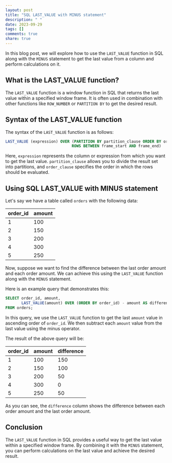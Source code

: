 ```yaml
---
layout: post
title: "SQL LAST_VALUE with MINUS statement"
description: " "
date: 2023-09-29
tags: []
comments: true
share: true
---
```


In this blog post, we will explore how to use the `LAST_VALUE` function in SQL along with the `MINUS` statement to get the last value from a column and perform calculations on it.

## What is the LAST_VALUE function?

The `LAST_VALUE` function is a window function in SQL that returns the last value within a specified window frame. It is often used in combination with other functions like `ROW_NUMBER` or `PARTITION BY` to get the desired result.

## Syntax of the LAST_VALUE function

The syntax of the `LAST_VALUE` function is as follows:

```sql
LAST_VALUE (expression) OVER (PARTITION BY partition_clause ORDER BY order_clause
                             ROWS BETWEEN frame_start AND frame_end)
```

Here, `expression` represents the column or expression from which you want to get the last value. `partition_clause` allows you to divide the result set into partitions, and `order_clause` specifies the order in which the rows should be evaluated.

## Using SQL LAST_VALUE with MINUS statement

Let's say we have a table called `orders` with the following data:

| order_id | amount |
|----------|--------|
| 1        | 100    |
| 2        | 150    |
| 3        | 200    |
| 4        | 300    |
| 5        | 250    |

Now, suppose we want to find the difference between the last order amount and each order amount. We can achieve this using the `LAST_VALUE` function along with the `MINUS` statement.

Here is an example query that demonstrates this:

```sql
SELECT order_id, amount,
       LAST_VALUE(amount) OVER (ORDER BY order_id) - amount AS difference
FROM orders;
```

In this query, we use the `LAST_VALUE` function to get the last `amount` value in ascending order of `order_id`. We then subtract each `amount` value from the last value using the minus operator.

The result of the above query will be:

| order_id | amount | difference |
|----------|--------|------------|
| 1        | 100    | 150        |
| 2        | 150    | 100        |
| 3        | 200    | 50         |
| 4        | 300    | 0          |
| 5        | 250    | 50         |

As you can see, the `difference` column shows the difference between each order amount and the last order amount.

## Conclusion

The `LAST_VALUE` function in SQL provides a useful way to get the last value within a specified window frame. By combining it with the `MINUS` statement, you can perform calculations on the last value and achieve the desired result.